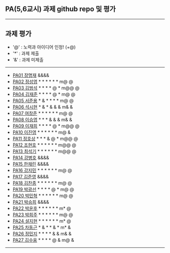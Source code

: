 ## PA(5,6교시) 과제 github repo 및 평가

---
## 과제 평가
- '@' : 노력과 아이디어 인정! (+@)
- '*' : 과제 제출 
- '&' : 과제 미제출 
---
- [PA01	장명재]() &&&&
- [PA02	정성엽](https://github.com/yuby7569/pa02a) * * * * * * m@ @
- [PA03	김범석](https://github.com/ssgbeom1/pa03) * * * * @ * m@@ @
- [PA04	김재준](https://github.com/wowns969/PA04) * * * * @ * m@ @
- [PA05	서준용](https://github.com/joi0804/PA05A) * & * * * * m@ @
- [PA06	석시현](https://github.com/1122axax/pa06) * & * & & & m& &
- [PA07	여창준](http://github.com/dpfpsel0622/pa07) * * * * * * m@ @
- [PA08	이승엽](https://github.com/lddor7/PA08) * * * & & & m& &
- [PA09	이재희](https://github.com/ANA0517/PA09) * * * * @ * m@@ @
- [PA10	이진영](http://github.com/dlwlsdud7/PA10) * * * * * * m@ &
- [PA11	정호상](https://github.com/goaldeer/pa11) * * * & @ * m@@ @
- [PA12	조현호](https://github.com/whgusgh59/PA12) * * * * * * m@@ @
- [PA13	최석기](https://github.com/tjrrl0904/PA13) * * * * * * m@@ @
- [PA14	강병호]() &&&&
- [PA15	한채린]() &&&&
- [PA16	강지민](https://github.com/rkdwlals37/PA16) * * * * * * m@ @
- [PA17	김준영]() &&&&
- [PA18	김찬종](https://github.com/chan8798/PA18) * * * * * * m@ @
- [PA19	박광선](https://github.com/pkjoee21/PA19) * * * * @ * m@ @
- [PA20	박민혁](https://github.com/minhyeokpark/PA20) * * * * * * m@ @
- [PA21	박승희]() &&&&
- [PA22	박윤후](https://github.com/qkrdbsgn12/pa22) * * * * * * m* @
- [PA23	박희주](https://github.com/suyangegrong/PA23) * * * * * * m@ @
- [PA24	설지현](https://github.com/kyovy6648/pa24) * * * * * * m* @
- [PA25	차동근](https://github.com/chadg0502/PA25) * & * * & * m* &
- [PA26	정민지](https://github.com/26pizza/PA26) * * * * & & m& &
- [PA27 김수웅](https://github.com/rlatndnd9804/PA27) * * * * @ & m@ &
---


